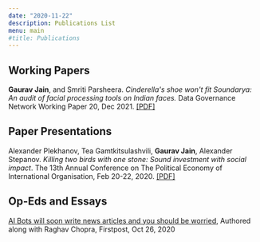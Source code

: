 ```yaml
---
date: "2020-11-22"
description: Publications List
menu: main
#title: Publications
---
```


## Working Papers
**Gaurav Jain**, and Smriti Parsheera. *Cinderella's shoe won't fit Soundarya: An audit of facial processing tools on Indian faces.* Data Governance Network Working Paper 20, Dec 2021.
[[PDF]](https://datagovernance.org/files/research/1640755868.pdf)

## Paper Presentations
Alexander Plekhanov, Tea Gamtkitsulashvili, **Gaurav Jain**, Alexander Stepanov. *Killing two birds with one stone: Sound investment with social impact*. The 13th Annual Conference on The Political Economy of International Organisation, Feb 20-22, 2020. [[PDF]](https://www.peio.me/wp-content/uploads/2020/02/PEIO13_paper_149_1.pdf)

## Op-Eds and Essays 
[AI Bots will soon write news articles and you should be worried](https://www.firstpost.com/tech/news-analysis/ai-bots-will-soon-write-news-articles-and-you-should-be-worried-8952061.html), Authored along with Raghav Chopra, Firstpost, Oct 26, 2020